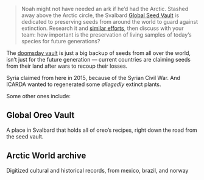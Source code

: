 > Noah might not have needed an ark if he’d had the Arctic. Stashed away above the Arctic circle, the Svalbard [Global Seed Vault](https://www.bostonglobe.com/2024/07/05/opinion/svalbard-seed-vault-climate-change/) is dedicated to preserving seeds from around the world to guard against extinction. Research it and [similar efforts](https://www.foodandwine.com/news/oreo-doomsday-vault-norway), then discuss with your team: how important is the preservation of living samples of today’s species for future generations?

The [doomsday vault](https://seedvault.nordgen.org/) is just a big backup of seeds from all over the world, isn’t just for the future generation — current countries are claiming seeds from their land after wars to recoup their losses.

Syria claimed from here in 2015, because of the Syrian Civil War. And ICARDA wanted to regenerated some *allegedly* extinct plants.

Some other ones include:

## Global Oreo Vault

A place in Svalbard that holds all of oreo’s recipes, right down the road from the seed vault.

## Arctic World archive

Digitized cultural and historical records, from mexico, brazil, and norway